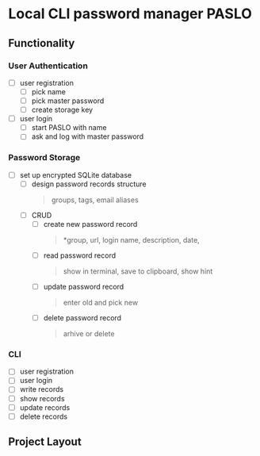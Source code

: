 # Local CLI password manager PASLO

## Functionality

### User Authentication

- [ ] user registration
    - [ ] pick name
    - [ ] pick master password
    - [ ] create storage key
- [ ] user login
    - [ ] start PASLO with name
    - [ ] ask and log with master password

### Password Storage

- [ ] set up encrypted SQLite database
    - [ ] design password records structure
        > groups, tags, email aliases
    - [ ] CRUD
        - [ ] create new password record
            > *group, url, login name, description, date,
        - [ ] read password record
            > show in terminal, save to clipboard, show hint
        - [ ] update password record
            > enter old and pick new
        - [ ] delete password record
            > arhive or delete

### CLI

- [ ] user registration
- [ ] user login
- [ ] write records
- [ ] show records
- [ ] update records
- [ ] delete records

## Project Layout

